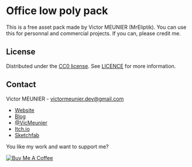 # Office low poly pack

This is a free asset pack made by Victor MEUNIER (MrEliptik). You can use this for personnal and commercial projects. 
If you can, please credit me.

<!-- LICENSE -->
## License

Distributed under the [CC0 license](http://creativecommons.org/publicdomain/zero/1.0/). See [LICENCE](LICENCE) for more information.

<!-- CONTACT -->
## Contact

Victor MEUNIER - victormeunier.dev@gmail.com

- [Website](https://www.victormeunier.com)
- [Blog](https://blog.victormeunier.com)
- [@VicMeunier](https://twitter.com/VicMeunier)
- [Itch.io](https://mreliptik.itch.io/)
- [Sketchfab](https://sketchfab.com/mreliptik)


You like my work and want to support me? 

<a href="https://www.buymeacoffee.com/mreliptik" target="_blank"><img src="https://bmc-cdn.nyc3.digitaloceanspaces.com/BMC-button-images/custom_images/orange_img.png" alt="Buy Me A Coffee" style="height: auto !important;width: auto !important;" ></a>

